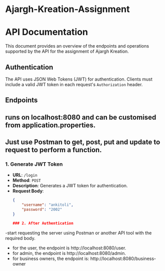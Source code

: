 # Ajargh-Kreation-Assignment

# API Documentation

This document provides an overview of the endpoints and operations supported by the API for the assignment of Ajargh Kreation.

## Authentication

The API uses JSON Web Tokens (JWT) for authentication. Clients must include a valid JWT token in each request's `Authorization` header.

## Endpoints

## runs on localhost:8080 and can be customised from application.properties.
## Just use Postman to get, post, put and update to request to perform a function.

### 1. Generate JWT Token

- **URL**: `/login`
- **Method**: `POST`
- **Description**: Generates a JWT token for authentication.
- **Request Body**:
  ```json
  {
      "username": "ankitoli",
      "password": "2002"
  }

  ### 2. After Authentication

-start requesting the  server using Postman or another API tool with the required body.
-  for the user, the endpoint is http://localhost:8080/user.
-  for admin, the endpoint is http://localhost:8080/admin.
-  for business owners, the endpoint is: http://localhost:8080/business-owner
